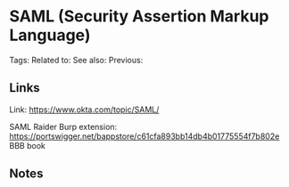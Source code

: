 # SAML (Security Assertion Markup Language)

Tags: Related to: See also: Previous:

## Links
Link: https://www.okta.com/topic/SAML/

SAML Raider Burp extension: https://portswigger.net/bappstore/c61cfa893bb14db4b01775554f7b802e
BBB book

## Notes
